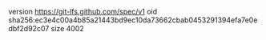 version https://git-lfs.github.com/spec/v1
oid sha256:ec3e4c00a4b85a21443bd9ec10da73662cbab0453291394efa7e0edbf2d92c07
size 4002
